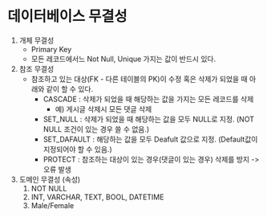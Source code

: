 # 데이터베이스 무결성

1. 개체 무결성
   * Primary Key
   * 모든 레코드에서느 Not Null, Unique 가지는 값이 반드시 있다.
2. 참조 무결성
   * 참조하고 있는 대상(FK - 다른 테이블의 PK)이 수정 혹은 삭제가 되었을 때 아래와 같이 할 수 있다.
     * CASCADE : 삭제가 되었을 때 해당하는 값을 가지는 모든 레코드를 삭제
       * 예) 게시글 삭제시 모든 댓글 삭제
     * SET_NULL : 삭제가 되었을 때 해당하는 값을 모두 NULL로 지정. (NOT NULL 조건이 있는 경우 쓸 수 없음.)
     * SET_DAFAULT : 해당하는 값을 모두 Deafult 값으로 지정. (Default값이 지정되어야 할 수 있음.)
     * PROTECT : 참조하는 대상이 있는 경우(댓글이 있는 경우) 삭제를 방지 -> 오류 발생
3. 도메인 무결성 (속성)
   1. NOT NULL
   2. INT, VARCHAR, TEXT, BOOL, DATETIME
   3. Male/Female

